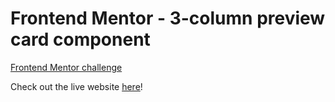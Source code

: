 # Frontend Mentor - 3-column preview card component

[Frontend Mentor challenge](https://www.frontendmentor.io/challenges/3column-preview-card-component-pH92eAR2-)

Check out the live website [here](https://3-column-preview-card-component.pages.dev/)!
